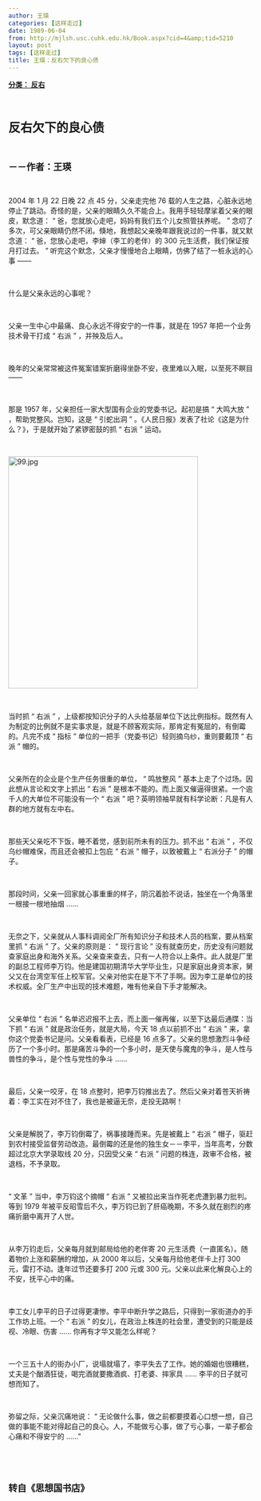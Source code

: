 ```yaml
---
author: 王瑛
categories: [这样走过]
date: 1989-06-04
from: http://mjlsh.usc.cuhk.edu.hk/Book.aspx?cid=4&amp;tid=5210
layout: post
tags: [这样走过]
title: 王瑛：反右欠下的良心债
---
```


<div style="margin: 15px 10px 10px 0px;">
<div>
<span id="ctl00_ContentPlaceHolder1_chapter1_SubjectLabel" style="font-weight:bold;text-decoration:underline;">
   分类： 反右
  </span>
</div>
<p class="p1">
<b>
<font size="5">
<span class="s1">
</span>
<br/>
</font>
</b>
</p>
<p class="p2">
<span class="s1">
<b>
<font size="5">
     反右欠下的良心债
    </font>
</b>
</span>
</p>
<p class="p1">
<b>
<font size="4">
<span class="s1">
</span>
<br/>
</font>
</b>
</p>
<p class="p2">
<span class="s1">
<b>
<font size="4">
     －－作者：王瑛
    </font>
</b>
</span>
</p>
<p class="p1">
<span class="s1">
</span>
<br/>
</p>
<p class="p2">
<span class="s2">
   2004
  </span>
<span class="s1">
   年
  </span>
<span class="s2">
   1
  </span>
<span class="s1">
   月
  </span>
<span class="s2">
   22
  </span>
<span class="s1">
   日晚
  </span>
<span class="s2">
   22
  </span>
<span class="s1">
   点
  </span>
<span class="s2">
   45
  </span>
<span class="s1">
   分，父亲走完他
  </span>
<span class="s2">
   76
  </span>
<span class="s1">
   载的人生之路，心脏永远地停止了跳动。奇怪的是，父亲的眼睛久久不能合上。我用手轻轻摩挲着父亲的眼皮，默念道：
  </span>
<span class="s2">
   “
  </span>
<span class="s1">
   爸，您就放心走吧，妈妈有我们五个儿女照管扶养呢。
  </span>
<span class="s2">
   ”
  </span>
<span class="s1">
   念叨了多次，可父亲眼睛仍然不闭。倏地，我想起父亲晚年跟我说过的一件事，就又默念道：
  </span>
<span class="s2">
   “
  </span>
<span class="s1">
   爸，您放心走吧，李婶（李工的老伴）的
  </span>
<span class="s2">
   300
  </span>
<span class="s1">
   元生活费，我们保证按月打过去。
  </span>
<span class="s2">
   ”
  </span>
<span class="s1">
   听完这个默念，父亲才慢慢地合上眼睛，仿佛了结了一桩永远的心事
  </span>
<span class="s2">
   ——
  </span>
</p>
<p class="p1">
<span class="s1">
</span>
<br/>
</p>
<p class="p2">
<span class="s1">
   什么是父亲永远的心事呢？
  </span>
</p>
<p class="p1">
<span class="s1">
</span>
<br/>
</p>
<p class="p2">
<span class="s1">
   父亲一生中心中最痛、良心永远不得安宁的一件事，就是在
  </span>
<span class="s2">
   1957
  </span>
<span class="s1">
   年把一个业务技术骨干打成
  </span>
<span class="s2">
   “
  </span>
<span class="s1">
   右派
  </span>
<span class="s2">
   ”
  </span>
<span class="s1">
   ，并殃及后人。
  </span>
</p>
<p class="p1">
<span class="s1">
</span>
<br/>
</p>
<p class="p2">
<span class="s1">
   晚年的父亲常常被这件冤案错案折磨得坐卧不安，夜里难以入眠，以至死不瞑目
  </span>
<span class="s2">
   ——
  </span>
</p>
<p class="p1">
<span class="s1">
</span>
<br/>
</p>
<p class="p2">
<span class="s1">
   那是
  </span>
<span class="s2">
   1957
  </span>
<span class="s1">
   年，父亲担任一家大型国有企业的党委书记。起初是搞
  </span>
<span class="s2">
   “
  </span>
<span class="s1">
   大鸣大放
  </span>
<span class="s2">
   ”
  </span>
<span class="s1">
   ，帮助党整风。岂知，这是
  </span>
<span class="s2">
   “
  </span>
<span class="s1">
   引蛇出洞
  </span>
<span class="s2">
   ”
  </span>
<span class="s1">
   。《人民日报》发表了社论《这是为什么？》，于是就开始了紧锣密鼓的抓
  </span>
<span class="s2">
   “
  </span>
<span class="s1">
   右派
  </span>
<span class="s2">
   ”
  </span>
<span class="s1">
   运动。
  </span>
</p>
<p class="p1">
<span class="s1">
</span>
<br/>
</p>
<p class="p3">
<span class="s1">
<img alt="99.jpg" border="0" height="464" src="http://mjlsh.usc.cuhk.edu.hk/medias/contents/5210/99.jpg" width="380"/>
</span>
</p>
<p class="p1">
<span class="s1">
</span>
<br/>
</p>
<p class="p2">
<span class="s1">
   当时抓
  </span>
<span class="s2">
   “
  </span>
<span class="s1">
   右派
  </span>
<span class="s2">
   ”
  </span>
<span class="s1">
   ，上级都按知识分子的人头给基层单位下达比例指标。既然有人为制定的比例就不是实事求是，就是不顾客观实际，那肯定有冤屈的，有倒霉的。凡完不成
  </span>
<span class="s2">
   “
  </span>
<span class="s1">
   指标
  </span>
<span class="s2">
   ”
  </span>
<span class="s1">
   单位的一把手（党委书记）轻则摘乌纱，重则要戴顶
  </span>
<span class="s2">
   “
  </span>
<span class="s1">
   右派
  </span>
<span class="s2">
   ”
  </span>
<span class="s1">
   帽的。
  </span>
</p>
<p class="p1">
<span class="s1">
</span>
<br/>
</p>
<p class="p2">
<span class="s1">
   父亲所在的企业是个生产任务很重的单位，
  </span>
<span class="s2">
   “
  </span>
<span class="s1">
   鸣放整风
  </span>
<span class="s2">
   ”
  </span>
<span class="s1">
   基本上走了个过场。因此想从言论和文字上抓出
  </span>
<span class="s2">
   “
  </span>
<span class="s1">
   右派
  </span>
<span class="s2">
   ”
  </span>
<span class="s1">
   是根本不能的。而上面又催逼得很紧。一个逾千人的大单位不可能没有一个
  </span>
<span class="s2">
   “
  </span>
<span class="s1">
   右派
  </span>
<span class="s2">
   ”
  </span>
<span class="s1">
   吧？英明领袖早就有科学论断：凡是有人群的地方就有左中右。
  </span>
</p>
<p class="p1">
<span class="s1">
</span>
<br/>
</p>
<p class="p2">
<span class="s1">
   那些天父亲吃不下饭，睡不着觉，感到前所未有的压力。抓不出
  </span>
<span class="s2">
   “
  </span>
<span class="s1">
   右派
  </span>
<span class="s2">
   ”
  </span>
<span class="s1">
   ，不仅乌纱帽难保，而且还会被扣上包庇
  </span>
<span class="s2">
   “
  </span>
<span class="s1">
   右派
  </span>
<span class="s2">
   ”
  </span>
<span class="s1">
   帽子，以致被戴上
  </span>
<span class="s2">
   “
  </span>
<span class="s1">
   右派分子
  </span>
<span class="s2">
   ”
  </span>
<span class="s1">
   的帽子。
  </span>
</p>
<p class="p1">
<span class="s1">
</span>
<br/>
</p>
<p class="p2">
<span class="s1">
   那段时间，父亲一回家就心事重重的样子，阴沉着脸不说话，独坐在一个角落里一根接一根地抽烟
  </span>
<span class="s2">
   ……
  </span>
</p>
<p class="p1">
<span class="s1">
</span>
<br/>
</p>
<p class="p2">
<span class="s1">
   无奈之下，父亲就从人事科调阅全厂所有知识分子和技术人员的档案，要从档案里抓
  </span>
<span class="s2">
   “
  </span>
<span class="s1">
   右派
  </span>
<span class="s2">
   ”
  </span>
<span class="s1">
   了。父亲的原则是：
  </span>
<span class="s2">
   “
  </span>
<span class="s1">
   现行言论
  </span>
<span class="s2">
   ”
  </span>
<span class="s1">
   没有就查历史，历史没有问题就查家庭出身和海外关系。父亲查来查去，只有一人符合以上条件。此人就是厂里的副总工程师李万钧。他是建国初期清华大学毕业生，只是家庭出身资本家，舅父又在台湾空军任上校军官。父亲对他实在是下不了手啊。因为李工是单位的技术权威。全厂生产中出现的技术难题，唯有他亲自下手才能解决。
  </span>
</p>
<p class="p1">
<span class="s1">
</span>
<br/>
</p>
<p class="p2">
<span class="s1">
   父亲单位
  </span>
<span class="s2">
   “
  </span>
<span class="s1">
   右派
  </span>
<span class="s2">
   ”
  </span>
<span class="s1">
   名单迟迟报不上去，而上面一催再催，以至下达最后通牒：当下抓
  </span>
<span class="s2">
   “
  </span>
<span class="s1">
   右派
  </span>
<span class="s2">
   ”
  </span>
<span class="s1">
   就是政治任务，就是大局，今天
  </span>
<span class="s2">
   18
  </span>
<span class="s1">
   点以前抓不出
  </span>
<span class="s2">
   “
  </span>
<span class="s1">
   右派
  </span>
<span class="s2">
   ”
  </span>
<span class="s1">
   来，拿你这个党委书记是问。父亲看看表，已经是
  </span>
<span class="s2">
   16
  </span>
<span class="s1">
   点多了。父亲的思想激烈斗争经历了一个多小时。那是痛苦斗争的一个多小时，是天使与魔鬼的争斗，是人性与兽性的争斗，是个性与党性的争斗
  </span>
<span class="s2">
   ……
  </span>
</p>
<p class="p1">
<span class="s1">
</span>
<br/>
</p>
<p class="p2">
<span class="s1">
   最后，父亲一咬牙，在
  </span>
<span class="s2">
   18
  </span>
<span class="s1">
   点整时，把李万钧推出去了。然后父亲对着苍天祈祷着：李工实在对不住了，我也是被逼无奈，走投无路啊！
  </span>
</p>
<p class="p1">
<span class="s1">
</span>
<br/>
</p>
<p class="p2">
<span class="s1">
   父亲是解脱了，李万钧倒霉了，祸事接踵而来。先是被戴上
  </span>
<span class="s2">
   “
  </span>
<span class="s1">
   右派
  </span>
<span class="s2">
   ”
  </span>
<span class="s1">
   帽子，驱赶到农村接受监督劳动改造。最倒霉的还是他的独生女－－李平，当年高考，分数超过北京大学录取线
  </span>
<span class="s2">
   20
  </span>
<span class="s1">
   分，只因受父亲
  </span>
<span class="s2">
   “
  </span>
<span class="s1">
   右派
  </span>
<span class="s2">
   ”
  </span>
<span class="s1">
   问题的株连，政审不合格，被退档，不予录取。
  </span>
</p>
<p class="p1">
<span class="s1">
</span>
<br/>
</p>
<p class="p2">
<span class="s2">
   “
  </span>
<span class="s1">
   文革
  </span>
<span class="s2">
   ”
  </span>
<span class="s1">
   当中，李万钧这个摘帽
  </span>
<span class="s2">
   “
  </span>
<span class="s1">
   右派
  </span>
<span class="s2">
   ”
  </span>
<span class="s1">
   又被拉出来当作死老虎遭到暴力批判。等到
  </span>
<span class="s2">
   1979
  </span>
<span class="s1">
   年被平反昭雪后不久，李万钧已到了肝癌晚期，不多久就在剧烈的疼痛折磨中离开了人世。
  </span>
</p>
<p class="p1">
<span class="s1">
</span>
<br/>
</p>
<p class="p2">
<span class="s1">
   从李万钧走后，父亲每月就到邮局给他的老伴寄
  </span>
<span class="s2">
   20
  </span>
<span class="s1">
   元生活费（一直匿名）。随着物价上涨和薪酬的增加，从
  </span>
<span class="s2">
   2000
  </span>
<span class="s1">
   年以后，父亲每月给他老伴卡上打
  </span>
<span class="s2">
   300
  </span>
<span class="s1">
   元，雷打不动。逢年过节还要多打
  </span>
<span class="s2">
   200
  </span>
<span class="s1">
   元或
  </span>
<span class="s2">
   300
  </span>
<span class="s1">
   元。父亲以此来化解良心上的不安，抚平心中的痛。
  </span>
</p>
<p class="p1">
<span class="s1">
</span>
<br/>
</p>
<p class="p2">
<span class="s1">
   李工女儿李平的日子过得更凄惨。李平中断升学之路后，只得到一家街道办的手工作坊上班。一个
  </span>
<span class="s2">
   “
  </span>
<span class="s1">
   右派
  </span>
<span class="s2">
   ”
  </span>
<span class="s1">
   的女儿，在政治上株连的社会里，遭受到的只能是歧视、冷眼、伤害
  </span>
<span class="s2">
   ……
  </span>
<span class="s1">
   你再有才华又能怎么样呢？
  </span>
</p>
<p class="p1">
<span class="s1">
</span>
<br/>
</p>
<p class="p2">
<span class="s1">
   一个三五十人的街办小厂，说塌就塌了，李平失去了工作。她的婚姻也很糟糕，丈夫是个酗酒狂徒，喝完酒就要撒酒疯、打老婆、摔家具
  </span>
<span class="s2">
   ……
  </span>
<span class="s1">
   李平的日子就可想而知了。
  </span>
</p>
<p class="p1">
<span class="s1">
</span>
<br/>
</p>
<p class="p2">
<span class="s1">
   弥留之际，父亲沉痛地说：
  </span>
<span class="s2">
   “
  </span>
<span class="s1">
   无论做什么事，做之前都要摸着心口想一想，自己做的事能不能对得起自己的良心。人，不能做亏心事，做了亏心事，一辈子都会心痛和不得安宁的
  </span>
<span class="s2">
   ……”
  </span>
</p>
<p class="p1">
<span class="s1">
</span>
<br/>
</p>
<p class="p1">
<b>
<font size="4">
<span class="s1">
</span>
<br/>
</font>
</b>
</p>
<p class="p2">
<span class="s1">
<b>
<font size="4">
     转自《思想国书店》
    </font>
</b>
</span>
</p>
</div>
